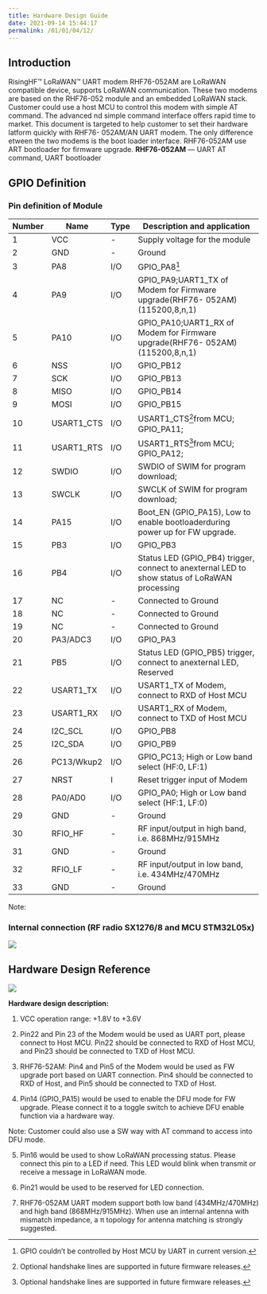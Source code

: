 ```yaml
---
title: Hardware Design Guide
date: 2021-09-14 15:44:17
permalink: /01/01/04/12/
---
```

## Introduction

RisingHF™ LoRaWAN™ UART modem RHF76-052AM are LoRaWAN compatible device, supports LoRaWAN communication. These two modems are based on the RHF76-052 module and an embedded LoRaWAN stack. Customer could use a host MCU to control this modem with simple AT command. The advanced nd simple command interface offers rapid time to market.
This document is targeted to help customer to set their hardware latform quickly with RHF76- 052AM/AN UART modem. The only difference etween the two modems is the boot loader interface. RHF76-052AM use ART bootloader for firmware upgrade.
**RHF76-052AM** — UART AT command, UART bootloader

## GPIO Definition

### Pin definition of Module

| Number | Name       | Type | Description and application                                  |
| ------ | ---------- | ---- | ------------------------------------------------------------ |
| 1      | VCC        | -    | Supply voltage for the module                                |
| 2      | GND        | -    | Ground                                                       |
| 3      | PA8        | I/O  | GPIO_PA8[^2]                                                 |
| 4      | PA9        | I/O  | GPIO_PA9;UART1_TX of Modem for Firmware upgrade(RHF76- 052AM) (115200,8,n,1) |
| 5      | PA10       | I/O  | GPIO_PA10;UART1_RX of Modem for Firmware upgrade(RHF76- 052AM) (115200,8,n,1) |
| 6      | NSS        | I/O  | GPIO_PB12                                                    |
| 7      | SCK        | I/O  | GPIO_PB13                                                    |
| 8      | MISO       | I/O  | GPIO_PB14                                                    |
| 9      | MOSI       | I/O  | GPIO_PB15                                                    |
| 10     | USART1_CTS | I/O  | USART1_CTS[^1]from MCU; GPIO_PA11;                           |
| 11     | USART1_RTS | I/O  | USART1_RTS[^1]from MCU; GPIO_PA12;                           |
| 12     | SWDIO      | I/O  | SWDIO of SWIM for program download;                          |
| 13     | SWCLK      | I/O  | SWCLK of SWIM for program download;                          |
| 14     | PA15       | I/O  | Boot_EN (GPIO_PA15), Low to enable bootloaderduring power up for FW upgrade. |
| 15     | PB3        | I/O  | GPIO_PB3                                                     |
| 16     | PB4        | I/O  | Status LED (GPIO_PB4) trigger, connect to anexternal LED to show status of LoRaWAN processing |
| 17     | NC         | -    | Connected to Ground                                          |
| 18     | NC         | -    | Connected to Ground                                          |
| 19     | NC         | -    | Connected to Ground                                          |
| 20     | PA3/ADC3   | I/O  | GPIO_PA3                                                     |
| 21     | PB5        | I/O  | Status LED (GPIO_PB5) trigger, connect to anexternal LED, Reserved |
| 22     | USART1_TX  | I/O  | USART1_TX of Modem, connect to RXD of Host MCU               |
| 23     | USART1_RX  | I/O  | USART1_RX of Modem, connect to TXD of Host MCU               |
| 24     | I2C_SCL    | I/O  | GPIO_PB8                                                     |
| 25     | I2C_SDA    | I/O  | GPIO_PB9                                                     |
| 26     | PC13/Wkup2 | I/O  | GPIO_PC13; High or Low band select (HF:0, LF:1)              |
| 27     | NRST       | I    | Reset trigger input of Modem                                 |
| 28     | PA0/AD0    | I/O  | GPIO_PA0; High or Low band select (HF:1, LF:0)               |
| 29     | GND        | -    | Ground                                                       |
| 30     | RFIO_HF    | -    | RF input/output in high band, i.e. 868MHz/915MHz             |
| 31     | GND        | -    | Ground                                                       |
| 32     | RFIO_LF    | -    | RF input/output in low band, i.e. 434MHz/470MHz              |
| 33     | GND        | -    | Ground                                                       |

Note: 

[^1]: Optional handshake lines are supported in future firmware releases.
[^2]: GPIO couldn’t be controlled by Host MCU by UART in current version.

### Internal connection (RF radio SX1276/8 and MCU STM32L05x)

![](https://wiki.risinghf.com/upload/img/e0f343e8b341cbb50cc11608761d61c7.png)

## Hardware Design Reference

![](https://wiki.risinghf.com/upload/img/d05398f497712de32188881f0714d17b.png)

**Hardware design description:**

1.  VCC operation range: +1.8V to +3.6V

2.  Pin22 and Pin 23 of the Modem would be used as UART port, please connect to Host MCU. Pin22 should be connected to RXD of Host MCU, and Pin23 should be connected to TXD of Host MCU.

3.  RHF76-52AM: Pin4 and Pin5 of the Modem would be used as FW upgrade port based on UART connection. Pin4 should be connected to RXD of Host, and Pin5 should be connected to TXD of Host.

4.  Pin14 (GPIO_PA15) would be used to enable the DFU mode for FW upgrade. Please connect it to a toggle switch to achieve DFU enable function via a hardware way.

Note: Customer could also use a SW way with AT command to access into DFU mode.

5.  Pin16 would be used to show LoRaWAN processing status. Please connect this pin to a LED if need. This LED would blink when transmit or receive a message in LoRaWAN mode.

6.  Pin21 would be used to be reserved for LED connection.

7.  RHF76-052AM UART modem support both low band (434MHz/470MHz) and high band (868MHz/915MHz). When use an internal antenna with mismatch impedance, a π topology for antenna matching is strongly suggested.
